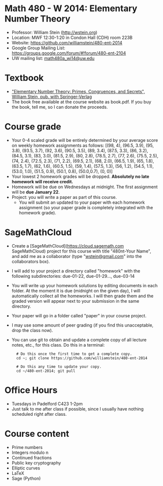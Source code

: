 # Math 480 - W 2014: Elementary Number Theory

- Professor: William Stein (<http://wstein.org>)
- Location:  MWF 12:30-1:20 in Condon Hall (CDH) room 223B
- Website: <https://github.com/williamstein/480-ent-2014>
- Google Group Mailing List: <https://groups.google.com/forum/#!forum/480-ent-2104>
- UW mailing list: <math480a_wi14@uw.edu>

# Textbook

- ["Elementary Number Theory: Primes, Congruences, and Secrets", William Stein, pub. with Springer-Verlag](http://wstein.org/ent)
- The book free available at the course website as book.pdf.  If you buy the book, tell me, so I can donate the proceeds.

# Course grade

- Your 0-4 scaled grade will be entirely determined by your average score on weekly homework assignments as follows:
    [(98, 4), (96.5, 3.9), (95, 3.8), (93.5, 3.7), (92, 3.6), (90.5, 3.5), (89, 3.4), (87.5, 3.3), (86, 3.2), (84.5, 3.1), (83, 3.0), (81.5, 2.9), (80, 2.8), (78.5, 2.7), (77, 2.6), (75.5, 2.5), (74, 2.4), (72.5, 2.3), (71, 2.2), (69.5, 2.1), (68, 2.0), (66.5, 1.9), (65, 1.8), (63.5, 1.7), (62, 1.6), (60.5, 1.5), (59, 1.4), (57.5, 1.3), (56, 1.2), (54.5, 1.1), (53.0, 1.0), (51.5, 0.9), (50.1, 0.8), (50.0,0.7), (0, 0)]
- Your lowest 2 homework grades will be dropped.  **Absolutely no late homework will receive credit.**
- Homework will be due on Wednesdays at midnight.  The first assignment will be **due January 22**.
- Project: you will write a paper as part of this course.
   - You will submit an updated to your paper with each homework assignment (so your paper grade is completely integrated with the homework grade).

# SageMathCloud

- Create a [SageMathCloud](https://cloud.sagemath.com SageMathCloud) project for this course with title "480nt-Your Name", and add me as a collaborator (type "wstein@gmail.com" into the collaborators box).
- I will add to your project a directory called "homework" with the following subdirectories: due-01-22, due-01-29..., due-03-14
- You will write up your homework solutions by editing documents in each folder.  At the moment it is due (midnight on the given day), I will automatically collect all the homeworks.  I will then grade them and the graded version will appear next to your submission in the same directory.
- Your paper will go in a folder called "paper" in your course project.
- I may use some amount of peer grading (if you find this unacceptable, drop the class now).
- You can use git to obtain and update a complete copy of all lecture notes, etc., for this class.  Do this in a terminal:

        # Do this once the first time to get a complete copy.
        cd ~; git clone https://github.com/williamstein/480-ent-2014

        # Do this any time to update your copy.
        cd ~/480-ent-2014; git pull


# Office Hours

- Tuesdays in Padelford C423 1-2pm
- Just talk to me after class if possible, since I usually have nothing scheduled right after class.

# Course content

 - Prime numbers
 - Integers modulo n
 - Continued fractions
 - Public key cryptography
 - Elliptic curves
 - LaTeX
 - Sage (Python)









